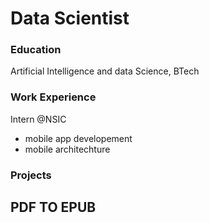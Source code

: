 # Data Scientist

### Education
Artificial Intelligence and data Science, BTech

### Work Experience
Intern @NSIC
- mobile app developement
- mobile architechture

### Projects
PDF TO EPUB
-
